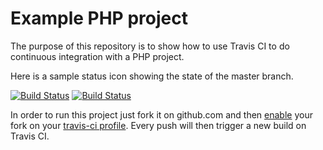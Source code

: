 Example PHP project
===================

The purpose of this repository is to show how to use Travis CI to do
continuous integration with a PHP project.

Here is a sample status icon showing the state of the master branch.

[![Build Status](https://travis-ci.org/veriKami/travis-ci-php-example.png)](https://travis-ci.org/veriKami/travis-ci-php-example)
[![Build Status](https://travis-ci.org/veriKami/travis-ci-php-example.png?branch=master)](https://travis-ci.org/veriKami/travis-ci-php-example)

In order to run this project just fork it on github.com and then [enable](http://about.travis-ci.org/docs/user/getting-started/)
your fork on your [travis-ci profile](http://travis-ci.org/profile). Every push will then trigger a new build on Travis CI.
